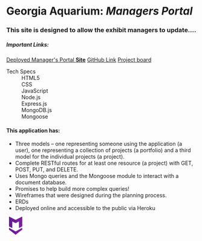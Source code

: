# Georgia Aquarium: _Managers Portal_

### This site is designed to allow the exhibit managers to update....

##### Important Links:
[Deployed Manager's Portal **Site**](www.google.com)
[GitHub Link](https://github.com/brittmagee/SEI23-Project2)
[Project board](https://github.com/brittmagee/SEI23-Project2/projects/1)

<dl>
  <dt>Tech Specs</dt>
    <dd>HTML5</dd>
    <dd>CSS</dd>
    <dd>JavaScript</dd>
    <dd>Node.js</dd>
    <dd>Express.js</dd>
    <dd>MongoDB.js</dd>
    <dd>Mongoose</dd>
</dl>

#### This application has: 

* Three models – one representing someone using the application (a user), one representing a collection of projects (a portfolio) and a third model for the individual projects (a project).
* Complete RESTful routes for at least one resource (a project) with GET, POST, PUT, and DELETE.
* Uses Mongo queries and the Mongoose module to interact with a document database.
* Promises to help build more complex queries!
* Wireframes that were designed during the planning process.
* ERDs
* Deployed online and accessible to the public via Heroku


![alt text](https://github.com/adam-p/markdown-here/raw/master/src/common/images/icon48.png "Logo Title Text 1")
